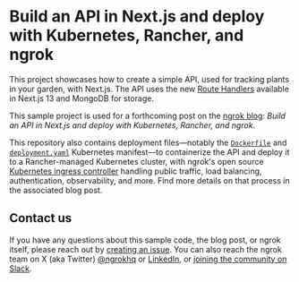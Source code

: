 # Build an API in Next.js and deploy with Kubernetes, Rancher, and ngrok

This project showcases how to create a simple API, used for tracking plants in your garden, with Next.js. The API uses the new [Route Handlers](https://nextjs.org/docs/app/building-your-application/routing/route-handlers) available in Next.js 13 and MongoDB for storage.

This sample project is used for a forthcoming post on the [ngrok blog](https://ngrok.com/blog): _Build an API in Next.js and deploy with Kubernetes, Rancher, and ngrok_.

This repository also contains deployment files—notably the [`Dockerfile`](Dockerfile) and [`deployment.yaml`](deployment.yaml) Kubernetes manifest—to containerize the API and deploy it to a Rancher-managed Kubernetes cluster, with ngrok's open source [Kubernetes ingress controller](https://github.com/ngrok/kubernetes-ingress-controller) handling public traffic, load balancing, authentication, observability, and more. Find more details on that process in the associated blog post.

## Contact us

If you have any questions about this sample code, the blog post, or ngrok itself, please reach out by [creating an issue](https://github.com/joelhans/garden-tracker/issues). You can also reach the ngrok team on X (aka Twitter) [@ngrokhq](https://twitter.com/ngrokHQ) or [LinkedIn](https://www.linkedin.com/company/ngrok/), or [joining the community on Slack](https://ngrok.com/slack).
